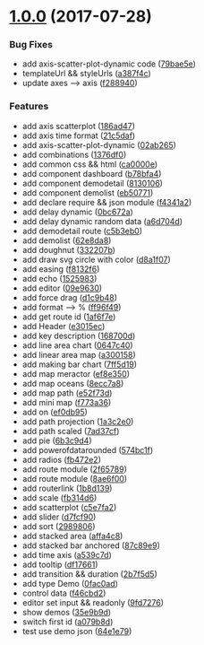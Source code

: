 <a name="1.0.0"></a>
# [1.0.0](https://github.com/Gozeon/d3-demo/compare/2f65789...v1.0.0) (2017-07-28)


### Bug Fixes

* add axis-scatter-plot-dynamic code ([79bae5e](https://github.com/Gozeon/d3-demo/commit/79bae5e))
* templateUrl && styleUrls ([a387f4c](https://github.com/Gozeon/d3-demo/commit/a387f4c))
* update axes --> axis ([f288940](https://github.com/Gozeon/d3-demo/commit/f288940))


### Features

* add axis scatterplot ([186ad47](https://github.com/Gozeon/d3-demo/commit/186ad47))
* add axis time format ([21c5daf](https://github.com/Gozeon/d3-demo/commit/21c5daf))
* add axis-scatter-plot-dynamic ([02ab265](https://github.com/Gozeon/d3-demo/commit/02ab265))
* add combinations ([1376df0](https://github.com/Gozeon/d3-demo/commit/1376df0))
* add common css && html ([ca0000e](https://github.com/Gozeon/d3-demo/commit/ca0000e))
* add component dashboard ([b78bfa4](https://github.com/Gozeon/d3-demo/commit/b78bfa4))
* add component demodetail ([8130106](https://github.com/Gozeon/d3-demo/commit/8130106))
* add component demolist ([eb50771](https://github.com/Gozeon/d3-demo/commit/eb50771))
* add declare require && json module ([f4341a2](https://github.com/Gozeon/d3-demo/commit/f4341a2))
* add delay dynamic ([0bc672a](https://github.com/Gozeon/d3-demo/commit/0bc672a))
* add delay dynamic random data ([a6d704d](https://github.com/Gozeon/d3-demo/commit/a6d704d))
* add demodetail route ([c5b3eb0](https://github.com/Gozeon/d3-demo/commit/c5b3eb0))
* add demolist ([62e8da8](https://github.com/Gozeon/d3-demo/commit/62e8da8))
* add doughnut ([332207b](https://github.com/Gozeon/d3-demo/commit/332207b))
* add draw svg circle with color ([d8a1f07](https://github.com/Gozeon/d3-demo/commit/d8a1f07))
* add easing ([f8132f6](https://github.com/Gozeon/d3-demo/commit/f8132f6))
* add echo ([1525983](https://github.com/Gozeon/d3-demo/commit/1525983))
* add editor ([09e9630](https://github.com/Gozeon/d3-demo/commit/09e9630))
* add force drag ([d1c9b48](https://github.com/Gozeon/d3-demo/commit/d1c9b48))
* add format --> % ([ff96f49](https://github.com/Gozeon/d3-demo/commit/ff96f49))
* add get route id ([1af6f7e](https://github.com/Gozeon/d3-demo/commit/1af6f7e))
* add Header ([e3015ec](https://github.com/Gozeon/d3-demo/commit/e3015ec))
* add key description ([168700d](https://github.com/Gozeon/d3-demo/commit/168700d))
* add line area chart ([0647c40](https://github.com/Gozeon/d3-demo/commit/0647c40))
* add linear area map ([a300158](https://github.com/Gozeon/d3-demo/commit/a300158))
* add making bar chart ([7ff5d19](https://github.com/Gozeon/d3-demo/commit/7ff5d19))
* add map meractor ([ef8e350](https://github.com/Gozeon/d3-demo/commit/ef8e350))
* add map oceans ([8ecc7a8](https://github.com/Gozeon/d3-demo/commit/8ecc7a8))
* add map path ([e52f73d](https://github.com/Gozeon/d3-demo/commit/e52f73d))
* add mini map ([f773a36](https://github.com/Gozeon/d3-demo/commit/f773a36))
* add on ([ef0db95](https://github.com/Gozeon/d3-demo/commit/ef0db95))
* add path projection ([1a3c2e0](https://github.com/Gozeon/d3-demo/commit/1a3c2e0))
* add path scaled ([7ad37cf](https://github.com/Gozeon/d3-demo/commit/7ad37cf))
* add pie ([6b3c9d4](https://github.com/Gozeon/d3-demo/commit/6b3c9d4))
* add powerofdatarounded ([574bc1f](https://github.com/Gozeon/d3-demo/commit/574bc1f))
* add radios ([fb472e2](https://github.com/Gozeon/d3-demo/commit/fb472e2))
* add route module ([2f65789](https://github.com/Gozeon/d3-demo/commit/2f65789))
* add route module ([8ae6f00](https://github.com/Gozeon/d3-demo/commit/8ae6f00))
* add routerlink ([1b8d139](https://github.com/Gozeon/d3-demo/commit/1b8d139))
* add scale ([fb314d6](https://github.com/Gozeon/d3-demo/commit/fb314d6))
* add scatterplot ([c5e7fa2](https://github.com/Gozeon/d3-demo/commit/c5e7fa2))
* add slider ([d7fcf90](https://github.com/Gozeon/d3-demo/commit/d7fcf90))
* add sort ([2989806](https://github.com/Gozeon/d3-demo/commit/2989806))
* add stacked area ([affa4c8](https://github.com/Gozeon/d3-demo/commit/affa4c8))
* add stacked bar anchored ([87c89e9](https://github.com/Gozeon/d3-demo/commit/87c89e9))
* add time axis ([a539c7d](https://github.com/Gozeon/d3-demo/commit/a539c7d))
* add tooltip ([df17661](https://github.com/Gozeon/d3-demo/commit/df17661))
* add transition && duration ([2b7f5d5](https://github.com/Gozeon/d3-demo/commit/2b7f5d5))
* add type Demo ([0fac0ad](https://github.com/Gozeon/d3-demo/commit/0fac0ad))
* control data ([f46cbd2](https://github.com/Gozeon/d3-demo/commit/f46cbd2))
* editor set input && readonly ([9fd7276](https://github.com/Gozeon/d3-demo/commit/9fd7276))
* show demos ([35e9b9d](https://github.com/Gozeon/d3-demo/commit/35e9b9d))
* switch first id ([a079b8d](https://github.com/Gozeon/d3-demo/commit/a079b8d))
* test use demo json ([64e1e79](https://github.com/Gozeon/d3-demo/commit/64e1e79))




